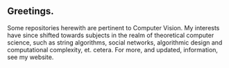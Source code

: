 ## Greetings.
Some repositories herewith are pertinent to Computer Vision. My interests have since shifted towards subjects in the realm of theoretical computer science, such as string algorithms, social networks, algorithmic design and computational complexity, et. cetera. For more, and updated, information, see my website.
<!--
**wtd-1/wtd-1** is a ✨ _special_ ✨ repository because its `README.md` (this file) appears on your GitHub profile.

Here are some ideas to get you started:

- 🔭 I’m currently working on ...
- 🌱 I’m currently learning ...
- 👯 I’m looking to collaborate on ...
- 🤔 I’m looking for help with ...
- 💬 Ask me about ...
- 📫 How to reach me: ...
- 😄 Pronouns: ...
- ⚡ Fun fact: ...
-->
